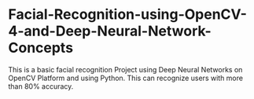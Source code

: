 # Facial-Recognition-using-OpenCV-4-and-Deep-Neural-Network-Concepts
This is a basic facial recognition Project using Deep Neural Networks on OpenCV Platform and using Python. This can recognize users with more than 80% accuracy.
